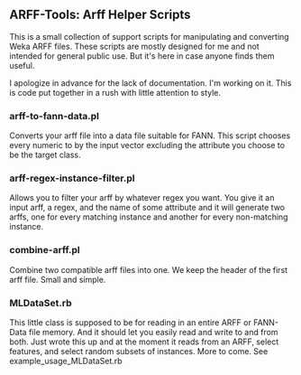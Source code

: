 ## ARFF-Tools: Arff Helper Scripts

This is a small collection of support scripts for manipulating and converting Weka ARFF files.
These scripts are mostly designed for me and not intended for general public use. But it's here in case anyone finds them useful.

I apologize in advance for the lack of documentation. I'm working on it.
This is code put together in a rush with little attention to style.

### arff-to-fann-data.pl
Converts your arff file into a data file suitable for FANN. This script chooses every numeric to by the input vector excluding the attribute you choose to be the target class.

### arff-regex-instance-filter.pl
Allows you to filter your arff by whatever regex you want. You give it an input arff, a regex, and the name of
some attribute and it will generate two arffs, one for every matching instance and another for every non-matching instance.

### combine-arff.pl
Combine two compatible arff files into one. We keep the header of the first arff file. Small and simple.

### MLDataSet.rb
This little class is supposed to be for reading in an entire ARFF or FANN-Data file memory. And
it should let you easily read and write to and from both. Just wrote this up and at the moment it reads
from an ARFF, select features, and select random subsets of instances. More to come.
See example_usage_MLDataSet.rb